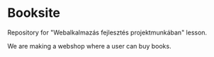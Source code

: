 # Booksite
Repository for "Webalkalmazás fejlesztés projektmunkában" lesson.

We are making a webshop where a user can buy books.
